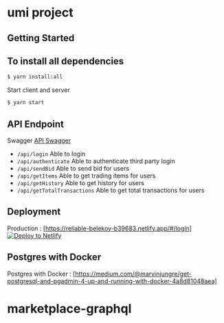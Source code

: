 # umi project

## Getting Started

## To install all dependencies

```bash
$ yarn install:all
```

Start client and server

```bash
$ yarn start
```

## API Endpoint

Swagger [API Swagger](https://app.swaggerhub.com/apis-docs/NATASHASIAAMIN/marketplace/1.0.0#/)

- `/api/login` Able to login
- `/api/authenticate` Able to authenticate third party login
- `/api/sendBid` Able to send bid for users
- `/api/getItems` Able to get trading items for users
- `/api/getHistory` Able to get history for users
- `/api/getTotalTransactions` Able to get total transactions for users


## Deployment
Production : [https://reliable-belekoy-b39683.netlify.app/#/login]
[![Deploy to Netlify](https://www.netlify.com/img/deploy/button.svg)](https://reliable-belekoy-b39683.netlify.app/login)

## Postgres with Docker
Postgres with Docker : [https://medium.com/@marvinjungre/get-postgresql-and-pgadmin-4-up-and-running-with-docker-4a8d81048aea]


# marketplace-graphql
